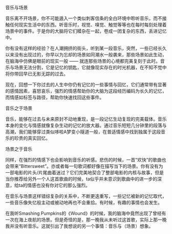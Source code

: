 音乐与场景

音乐离不开场景，你不可能遁入一个类似刺客信条的全白环境中聆听音乐，而不接触任何现实生活中的东西。听音乐时，视觉、嗅觉、触觉等等也在每时每刻处理着场景中的事件。于是你的大脑将它们糅杂在一起，卷成一团复杂的东西，丢进记忆中。

你有没有这样的经验？在人潮拥挤的街头，听到某一段音乐，突然，一些已经长久以来没有出现过的，你早以为忘却的场景如同潮水一般袭来，那些场景如此生动，在脑海中仿佛是眼前的现实一般 —— 就连那些场景的心境都完美复刻于此时。音乐与场景无法分割，它是记忆的钥匙，它就像现实存在的时光机器，在不知不觉中将你带回早已无影无踪的过去。

现在，回想一下你过去的人生中你仍有记忆的一些事情与回忆，它们通常带有显著的感情因素，喜怒哀乐，强烈的情感帮助你的大脑为这段经历编码为长久的记忆，而情感如标签与路径，帮助你快速找回这些事件。

音乐之于场景

音乐，能够在过去与未来原封不动地重现，是一段记忆生动复现的完美载体。音乐本身的变化与情感就像复杂生动的记忆的放大器。通过音乐短短几分钟里的段落与高潮，我们能够穿过类似哆啦A梦变小隧道一般，在普适情感中找到独属于这段音乐的珍贵的真实回忆。

场景之于音乐

同样，在强烈的情感下也会影响到音乐的听感。悲伤的时候，一首“欢快”的歌曲也会带来“Bittersweet”。亦或者每一句歌词都好像在描写当下的场景。你有没有为一部电影的片头/片尾曲着迷过？它们完美地契合了整部电影的内核与故事，但是当你推荐给另外一个人这首歌曲的时候，ta似乎并未意识到歌曲中的进一步的深意，给ta的情感也没有你对它的那么强烈。



在音乐与场景这样错综复杂的关系中，不断更迭重写，一些记忆被新的记忆取代，一些音乐像失忆般主动或被动地再也不会重拾。有时候，有趣的事情也会发生。

在我听Smashing Pumpkins的《Wound》的时候，我的脑海中竟然出现了曾经有一次在海上夜航的场景。但是奇怪的是，那一晚我从未听过这首歌，实际上那一晚我并没有听音乐。这就引出了我想说的另一个事情：音乐与（场景）想象。